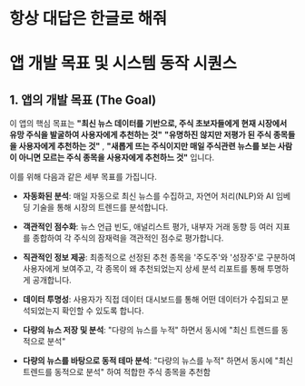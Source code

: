# 항상 대답은 한글로 해줘


# 앱 개발 목표 및 시스템 동작 시퀀스

## 1. 앱의 개발 목표 (The Goal)

이 앱의 핵심 목표는 **"최신 뉴스 데이터를 기반으로, 주식 초보자들에게 현재 시장에서 유망 주식을 발굴하여 사용자에게 추천하는 것"** 
**"유명하진 않지만 저평가 된 주식 종목들을 사용자에게 추천하는 것"** , **"새롭게 뜨는 주식이지만 매일 주식관련 뉴스를 보는 사람이 아니면 모르는 주식 종목을 사용자에게 추천하느 것"** 입니다.

이를 위해 다음과 같은 세부 목표를 가집니다.

-   **자동화된 분석**: 매일 자동으로 최신 뉴스를 수집하고, 자연어 처리(NLP)와 AI 임베딩 기술을 통해 시장의 트렌드를 분석합니다.
-   **객관적인 점수화**: 뉴스 언급 빈도, 애널리스트 평가, 내부자 거래 동향 등 여러 지표를 종합하여 각 주식의 잠재력을 객관적인 점수로 평가합니다.
-   **직관적인 정보 제공**: 최종적으로 선정된 추천 종목을 '주도주'와 '성장주'로 구분하여 사용자에게 보여주고, 각 종목이 왜 추천되었는지 상세 분석 리포트를 통해 투명하게 공개합니다.
-   **데이터 투명성**: 사용자가 직접 데이터 대시보드를 통해 어떤 데이터가 수집되고 분석되었는지 확인할 수 있도록 합니다.

-   **다량의 뉴스 저장 및 분석**: "다량의 뉴스를 누적" 하면서 동시에 "최신 트렌드를 동적으로 분석" 

-   **다량의 뉴스를 바탕으로 동적 테마 분석**: "다량의 뉴스를 누적" 하면서 동시에 "최신 트렌드를 동적으로 분석" 하여 적합한 주식 종목을 추천함